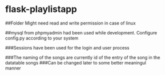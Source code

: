 # flask-playlistapp

##Folder Might need read and write permission in case of linux

##mysql from phpmyadmin had been used while development. Configure config.py according to your system

###Sessions have been used for the login and user process

###The naming of the songs are currently id of the entry of the song in the datatable songs
###Can be changed later to some better meaningul manner

